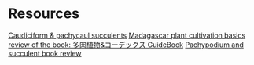 
# Resources

[Caudiciform & pachycaul succulents](https://openlibrary.org/books/OL2255192M/Caudiciform_pachycaul_succulents?fbclid=IwAR1oM8QQNkrUfOwZwiMrvfg7MKWX8qD8ENbd_94dB7vkDElTW1qIdK82WE4)
[Madagascar plant cultivation basics](https://sabotenauction.blogspot.com/p/blog-page_4.html)
[review of the book: 多肉植物&コーデックス GuideBook](https://botanicalog.net/archives/9890)
[Pachypodium and succulent book review](https://inuairon.com/pachypodium-agave-recommend-books/)

